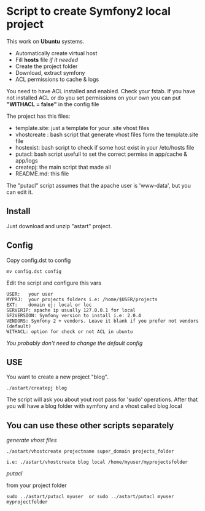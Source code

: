 Script to create Symfony2 local project
======================================

This work on **Ubuntu** systems.

- Automatically create virtual host
- Fill **hosts** file *if it needed*
- Create the project folder 
- Download, extract symfony
- ACL permissions to cache & logs

You need to have ACL installed and enabled. Check your fstab. If you have not installed ACL or do you set permissions on your own you can put **"WITHACL = false"** in the config file

The project has this files:

- template.site: just a template for your .site vhost files
- vhostcreate :  bash script that generate vhost files form the template.site file
- hostexist: bash script to check if some host exist in your /etc/hosts file
- putacl: bash script usefull to set the correct permiss in app/cache & app/logs
- createpj: the main script that made all
- README.md: this file

The "putacl" script assumes that the apache user is 'www-data', but you can edit it.


Install
-------

Just download and unzip "astart" project.

Config
------

Copy config.dst to config

```
mv config.dst config
```

Edit the  script and configure  this vars

```
USER:   your user
MYPRJ:  your projects folders i.e: /home/$USER/projects
EXT:    domain ej: local or loc 
SERVERIP: apache ip usually 127.0.0.1 for local
SF2VERSION: Symfony version to install i.e: 2.0.4
VENDORS: Symfony 2 + vendors. Leave it blank if you prefer not vendors (default)
WITHACL: option for check or not ACL in ubuntu
```

*You probably don't need to change the default config*

USE 
---

You want to create a new project "blog". 

```
./astart/createpj blog
```

The script will ask you about yout root pass for 'sudo' operations.
After that you will have a blog folder with symfony and a vhost called blog.local


You can use these other scripts separately
------------------------------------------

*generate vhost files*

```
./astart/vhostcreate projectname super_domain projects_folder 

i.e: ./astart/vhostcreate blog local /home/myuser/myprojectsfolder
```

*putacl*  

from your project folder

```
sudo ../astart/putacl myuser  or sudo ../astart/putacl myuser myprojectfolder 
```

